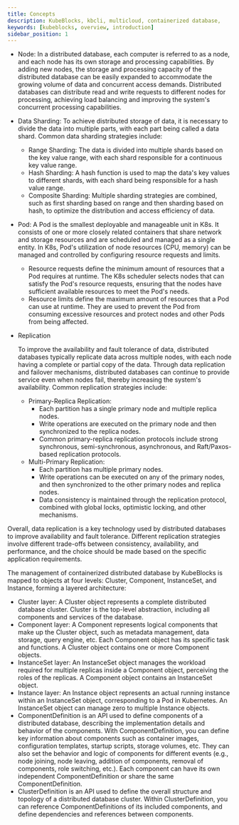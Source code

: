 ```yaml
---
title: Concepts
description: KubeBlocks, kbcli, multicloud, containerized database,
keywords: [kubeblocks, overview, introduction]
sidebar_position: 1
---
```


- Node: In a distributed database, each computer is referred to as a node, and each node has its own storage and processing capabilities. By adding new nodes, the storage and processing capacity of the distributed database can be easily expanded to accommodate the growing volume of data and concurrent access demands. Distributed databases can distribute read and write requests to different nodes for processing, achieving load balancing and improving the system's concurrent processing capabilities.
- Data Sharding: To achieve distributed storage of data, it is necessary to divide the data into multiple parts, with each part being called a data shard. Common data sharding strategies include:
  - Range Sharding: The data is divided into multiple shards based on the key value range, with each shard responsible for a continuous key value range.
  - Hash Sharding: A hash function is used to map the data's key values to different shards, with each shard being responsible for a hash value range.
  - Composite Sharding: Multiple sharding strategies are combined, such as first sharding based on range and then sharding based on hash, to optimize the distribution and access efficiency of data.

- Pod: A Pod is the smallest deployable and manageable unit in K8s. It consists of one or more closely related containers that share network and storage resources and are scheduled and managed as a single entity. In K8s, Pod's utilization of node resources (CPU, memory) can be managed and controlled by configuring resource requests and limits. 
  - Resource requests define the minimum amount of resources that a Pod requires at runtime. The K8s scheduler selects nodes that can satisfy the Pod's resource requests, ensuring that the nodes have sufficient available resources to meet the Pod's needs.
  - Resource limits define the maximum amount of resources that a Pod can use at runtime. They are used to prevent the Pod from consuming excessive resources and protect nodes and other Pods from being affected.

- Replication
  
  To improve the availability and fault tolerance of data, distributed databases typically replicate data across multiple nodes, with each node having a complete or partial copy of the data. Through data replication and failover mechanisms, distributed databases can continue to provide service even when nodes fail, thereby increasing the system's availability. Common replication strategies include:
  - Primary-Replica Replication:
    - Each partition has a single primary node and multiple replica nodes.
    - Write operations are executed on the primary node and then synchronized to the replica nodes.
    - Common primary-replica replication protocols include strong synchronous, semi-synchronous, asynchronous, and Raft/Paxos-based replication protocols.
  - Multi-Primary Replication:
    - Each partition has multiple primary nodes.
    - Write operations can be executed on any of the primary nodes, and then synchronized to the other primary nodes and replica nodes.
    - Data consistency is maintained through the replication protocol, combined with global locks, optimistic locking, and other mechanisms.

Overall, data replication is a key technology used by distributed databases to improve availability and fault tolerance. Different replication strategies involve different trade-offs between consistency, availability, and performance, and the choice should be made based on the specific application requirements.

The management of containerized distributed database by KubeBlocks is mapped to objects at four levels: Cluster, Component, InstanceSet, and Instance, forming a layered architecture:

- Cluster layer: A Cluster object represents a complete distributed database cluster. Cluster is the top-level abstraction, including all components and services of the database.
- Component layer: A Component represents logical components that make up the Cluster object, such as metadata management, data storage, query engine, etc. Each Component object has its specific task and functions. A Cluster object contains one or more Component objects.
- InstanceSet layer: An InstanceSet object manages the workload required for multiple replicas inside a Component object, perceiving the roles of the replicas. A Component object contains an InstanceSet object.
- Instance layer: An Instance object represents an actual running instance within an InstanceSet object, corresponding to a Pod in Kubernetes. An InstanceSet object can manage zero to multiple Instance objects.
- ComponentDefinition is an API used to define components of a distributed database, describing the implementation details and behavior of the components. With ComponentDefinition, you can define key information about components such as container images, configuration templates, startup scripts, storage volumes, etc. They can also set the behavior and logic of components for different events (e.g., node joining, node leaving, addition of components, removal of components, role switching, etc.). Each component can have its own independent ComponentDefinition or share the same ComponentDefinition.
- ClusterDefinition is an API used to define the overall structure and topology of a distributed database cluster. Within ClusterDefinition, you can reference ComponentDefinitions of its included components, and define dependencies and references between components.
